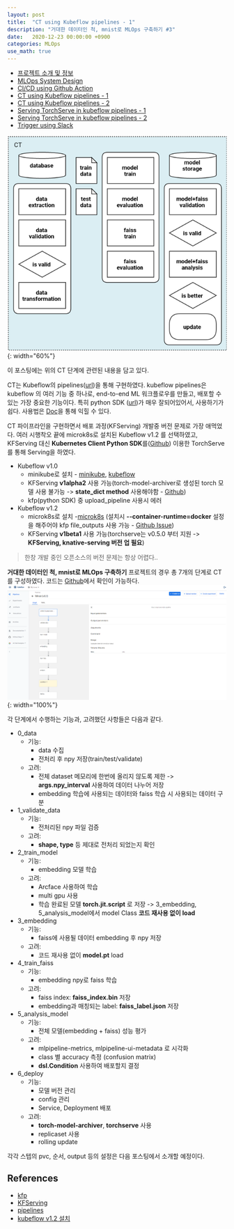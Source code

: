 ```yaml
---
layout: post
title:  "CT using Kubeflow pipelines - 1"
description: "거대한 데이터인 척, mnist로 MLOps 구축하기 #3"
date:   2020-12-23 00:00:00 +0900
categories: MLOps
use_math: true
---
```


- [프로젝트 소개 및 정보](https://byeongjokim.github.io/posts/MLOps-Toy-Project-0/)
- [MLOps System Design](https://byeongjokim.github.io/posts/MLOps-Toy-Project-1/)
- [CI/CD using Github Action](https://byeongjokim.github.io/posts/MLOps-Toy-Project-2/)
- [CT using Kubeflow pipelines - 1](https://byeongjokim.github.io/posts/MLOps-Toy-Project-3/)
- [CT using Kubeflow pipelines - 2](https://byeongjokim.github.io/posts/MLOps-Toy-Project-4/)
- [Serving TorchServe in kubeflow pipelines - 1](https://byeongjokim.github.io/posts/MLOps-Toy-Project-5/)
- [Serving TorchServe in kubeflow pipelines - 2](https://byeongjokim.github.io/posts/MLOps-Toy-Project-6/)
- [Trigger using Slack](https://byeongjokim.github.io/posts/MLOps-Toy-Project-7/)

![pipeline](https://raw.githubusercontent.com/byeongjokim/byeongjokim.github.io/master/assets/images/mlops3/pipeline.png){: width="60%"}

이 포스팅에는 위의 CT 단계에 관련된 내용을 담고 있다.

CT는 Kubeflow의 pipelines([url](https://www.kubeflow.org/docs/pipelines/))을 통해 구현하였다. kubeflow pipelines은 kubeflow 의 여러 기능 중 하나로, end-to-end ML 워크플로우를 만들고, 배포할 수 있는 가장 중요한 기능이다. 특히 python SDK ([url](https://www.kubeflow.org/docs/pipelines/sdk/))가 매우 잘되어있어서, 사용하기가 쉽다. 사용법은 [Doc](https://kubeflow-pipelines.readthedocs.io/en/stable/index.html)을 통해 익힐 수 있다.

CT 파이프라인을 구현하면서 배포 과정(KFServing) 개발중 버전 문제로 가장 애먹었다. 여러 시행착오 끝에 microk8s로 설치된 Kubeflow v1.2 를 선택하였고, KFServing 대신 **Kubernetes Client Python SDK**를([Github](https://github.com/kubernetes-client/python)) 이용한 TorchServe를 통해 Serving을 하였다.
- Kubeflow v1.0
    - minikube로 설치 - [minikube](https://www.kubeflow.org/docs/started/workstation/minikube-linux/#install-minikube), [kubeflow](https://byeongjokim.github.io/posts/install-kubeflow/)
    - KFServing **v1alpha2** 사용 가능(torch-model-archiver로 생성된 torch 모델 사용 불가능 -> **state_dict method** 사용해야함 - [Github](https://github.com/kubeflow/kfserving/tree/master/docs/samples/v1alpha2/pytorch))
    - kfp(python SDK) 중 upload_pipeline 사용시 에러
- Kubeflow v1.2
    - microk8s로 설치 -[microk8s](https://gist.github.com/etheleon/80414516c7fbc7147a5718b9897b1518#install-microk8s) (설치시 **--container-runtime=docker** 설정을 해주어야 kfp file_outputs 사용 가능 - [Github Issue](https://github.com/kubeflow/pipelines/issues/1471))
    - KFServing **v1beta1** 사용 가능(torchserve는 v0.5.0 부터 지원 -> **KFServing, knative-serving 버전 업 필요**)

> 한창 개발 중인 오픈소스의 버전 문제는 항상 어렵다..

**거대한 데이터인 척, mnist로 MLOps 구축하기** 프로젝트의 경우 총 7개의 단계로 CT를 구성하였다. 코드는 [Github](https://github.com/byeongjokim/MLOps-Example)에서 확인이 가능하다.
![kubeflow](https://raw.githubusercontent.com/byeongjokim/byeongjokim.github.io/master/assets/images/mlops3/kubeflow.PNG){: width="100%"}

각 단계에서 수행하는 기능과, 고려했던 사항들은 다음과 같다.

- 0_data
    - 기능:
        - data 수집
        - 전처리 후 npy 저장(train/test/validate)
    - 고려:
        - 전체 dataset 메모리에 한번에 올리지 않도록 제한 -> **args.npy_interval** 사용하여 데이터 나누어 저장
        - embedding 학습에 사용되는 데이터와 faiss 학습 시 사용되는 데이터 구분
- 1_validate_data
    - 기능:
        - 전처리된 npy 파일 검증
    - 고려:
        - **shape, type** 등 제대로 전처리 되었는지 확인
- 2_train_model
    - 기능:
        - embedding 모델 학습
    - 고려:
        - Arcface 사용하여 학습
        - multi gpu 사용
        - 학습 완료된 모델 **torch.jit.script** 로 저장 -> 3_embedding, 5_analysis_model에서 model Class **코드 재사용 없이 load**
- 3_embedding
    - 기능:
        - faiss에 사용될 데이터 embedding 후 npy 저장
    - 고려:
        - 코드 재사용 없이 **model.pt** load
- 4_train_faiss
    - 기능:
        - embedding npy로 faiss 학습
    - 고려:
        - faiss index: **faiss_index.bin** 저장
        - embedding과 매칭되는 label: **faiss_label.json** 저장
- 5_analysis_model
    - 기능:
        - 전체 모델(embedding + faiss) 성능 평가
    - 고려:
        - mlpipeline-metrics, mlpipeline-ui-metadata 로 시각화
        - class 별 accuracy 측정 (confusion matrix)
        - **dsl.Condition** 사용하여 배포할지 결정
- 6_deploy
    - 기능:
        - 모델 버전 관리
        - config 관리
        - Service, Deployment 배포
    - 고려:
        - **torch-model-archiver**, **torchserve** 사용
        - replicaset 사용
        - rolling update

각각 스텝의 pvc, 순서, output 등의 설정은 다음 포스팅에서 소개할 예정이다.

## References
- [kfp](https://kubeflow-pipelines.readthedocs.io/en/stable/source/kfp.dsl.html)
- [KFServing](https://github.com/kubeflow/kfserving)
- [pipelines](https://github.com/kubeflow/pipelines)
- [kubeflow v1.2 설치](https://gist.github.com/etheleon/80414516c7fbc7147a5718b9897b1518#install-microk8s)